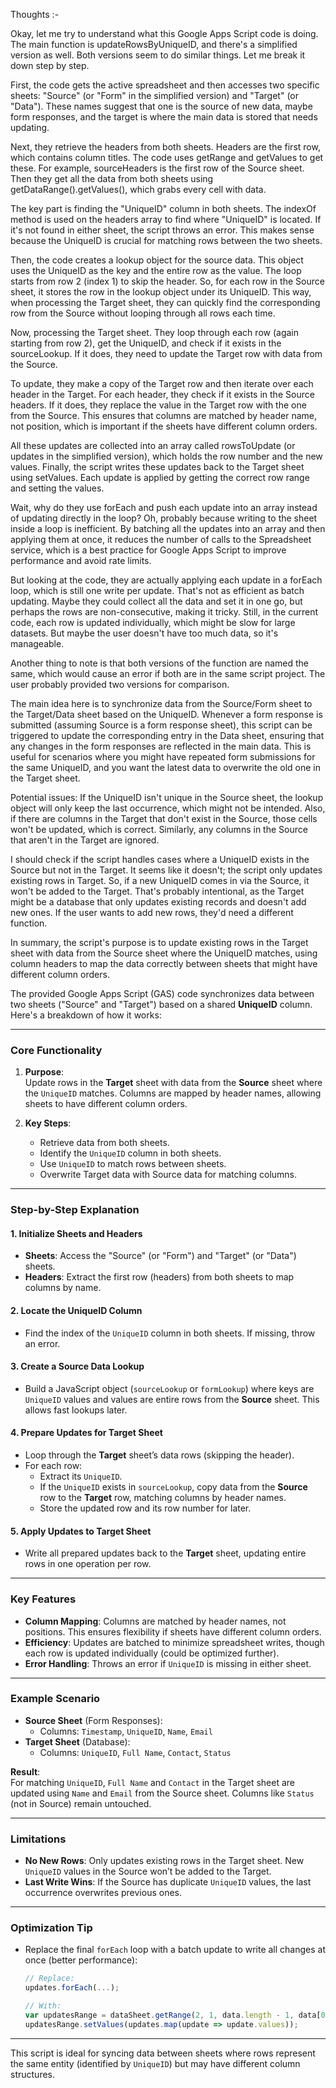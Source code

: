 Thoughts :- 

Okay, let me try to understand what this Google Apps Script code is doing. The main function is updateRowsByUniqueID, and there's a simplified version as well. Both versions seem to do similar things. Let me break it down step by step.

First, the code gets the active spreadsheet and then accesses two specific sheets: "Source" (or "Form" in the simplified version) and "Target" (or "Data"). These names suggest that one is the source of new data, maybe form responses, and the target is where the main data is stored that needs updating.

Next, they retrieve the headers from both sheets. Headers are the first row, which contains column titles. The code uses getRange and getValues to get these. For example, sourceHeaders is the first row of the Source sheet. Then they get all the data from both sheets using getDataRange().getValues(), which grabs every cell with data.

The key part is finding the "UniqueID" column in both sheets. The indexOf method is used on the headers array to find where "UniqueID" is located. If it's not found in either sheet, the script throws an error. This makes sense because the UniqueID is crucial for matching rows between the two sheets.

Then, the code creates a lookup object for the source data. This object uses the UniqueID as the key and the entire row as the value. The loop starts from row 2 (index 1) to skip the header. So, for each row in the Source sheet, it stores the row in the lookup object under its UniqueID. This way, when processing the Target sheet, they can quickly find the corresponding row from the Source without looping through all rows each time.

Now, processing the Target sheet. They loop through each row (again starting from row 2), get the UniqueID, and check if it exists in the sourceLookup. If it does, they need to update the Target row with data from the Source.

To update, they make a copy of the Target row and then iterate over each header in the Target. For each header, they check if it exists in the Source headers. If it does, they replace the value in the Target row with the one from the Source. This ensures that columns are matched by header name, not position, which is important if the sheets have different column orders.

All these updates are collected into an array called rowsToUpdate (or updates in the simplified version), which holds the row number and the new values. Finally, the script writes these updates back to the Target sheet using setValues. Each update is applied by getting the correct row range and setting the values.

Wait, why do they use forEach and push each update into an array instead of updating directly in the loop? Oh, probably because writing to the sheet inside a loop is inefficient. By batching all the updates into an array and then applying them at once, it reduces the number of calls to the Spreadsheet service, which is a best practice for Google Apps Script to improve performance and avoid rate limits.

But looking at the code, they are actually applying each update in a forEach loop, which is still one write per update. That's not as efficient as batch updating. Maybe they could collect all the data and set it in one go, but perhaps the rows are non-consecutive, making it tricky. Still, in the current code, each row is updated individually, which might be slow for large datasets. But maybe the user doesn't have too much data, so it's manageable.

Another thing to note is that both versions of the function are named the same, which would cause an error if both are in the same script project. The user probably provided two versions for comparison.

The main idea here is to synchronize data from the Source/Form sheet to the Target/Data sheet based on the UniqueID. Whenever a form response is submitted (assuming Source is a form response sheet), this script can be triggered to update the corresponding entry in the Data sheet, ensuring that any changes in the form responses are reflected in the main data. This is useful for scenarios where you might have repeated form submissions for the same UniqueID, and you want the latest data to overwrite the old one in the Target sheet.

Potential issues: If the UniqueID isn't unique in the Source sheet, the lookup object will only keep the last occurrence, which might not be intended. Also, if there are columns in the Target that don't exist in the Source, those cells won't be updated, which is correct. Similarly, any columns in the Source that aren't in the Target are ignored.

I should check if the script handles cases where a UniqueID exists in the Source but not in the Target. It seems like it doesn't; the script only updates existing rows in Target. So, if a new UniqueID comes in via the Source, it won't be added to the Target. That's probably intentional, as the Target might be a database that only updates existing records and doesn't add new ones. If the user wants to add new rows, they'd need a different function.

In summary, the script's purpose is to update existing rows in the Target sheet with data from the Source sheet where the UniqueID matches, using column headers to map the data correctly between sheets that might have different column orders.


The provided Google Apps Script (GAS) code synchronizes data between two sheets ("Source" and "Target") based on a shared **UniqueID** column. Here's a breakdown of how it works:

---

### **Core Functionality**
1. **Purpose**:  
   Update rows in the **Target** sheet with data from the **Source** sheet where the `UniqueID` matches. Columns are mapped by header names, allowing sheets to have different column orders.

2. **Key Steps**:
   - Retrieve data from both sheets.
   - Identify the `UniqueID` column in both sheets.
   - Use `UniqueID` to match rows between sheets.
   - Overwrite Target data with Source data for matching columns.

---

### **Step-by-Step Explanation**

#### **1. Initialize Sheets and Headers**
- **Sheets**: Access the "Source" (or "Form") and "Target" (or "Data") sheets.
- **Headers**: Extract the first row (headers) from both sheets to map columns by name.

#### **2. Locate the UniqueID Column**
- Find the index of the `UniqueID` column in both sheets. If missing, throw an error.

#### **3. Create a Source Data Lookup**
- Build a JavaScript object (`sourceLookup` or `formLookup`) where keys are `UniqueID` values and values are entire rows from the **Source** sheet. This allows fast lookups later.

#### **4. Prepare Updates for Target Sheet**
- Loop through the **Target** sheet’s data rows (skipping the header).
- For each row:
  - Extract its `UniqueID`.
  - If the `UniqueID` exists in `sourceLookup`, copy data from the **Source** row to the **Target** row, matching columns by header names.
  - Store the updated row and its row number for later.

#### **5. Apply Updates to Target Sheet**
- Write all prepared updates back to the **Target** sheet, updating entire rows in one operation per row.

---

### **Key Features**
- **Column Mapping**: Columns are matched by header names, not positions. This ensures flexibility if sheets have different column orders.
- **Efficiency**: Updates are batched to minimize spreadsheet writes, though each row is updated individually (could be optimized further).
- **Error Handling**: Throws an error if `UniqueID` is missing in either sheet.

---

### **Example Scenario**
- **Source Sheet** (Form Responses):
  - Columns: `Timestamp`, `UniqueID`, `Name`, `Email`
- **Target Sheet** (Database):
  - Columns: `UniqueID`, `Full Name`, `Contact`, `Status`

**Result**:  
For matching `UniqueID`, `Full Name` and `Contact` in the Target sheet are updated using `Name` and `Email` from the Source sheet. Columns like `Status` (not in Source) remain untouched.

---

### **Limitations**
- **No New Rows**: Only updates existing rows in the Target sheet. New `UniqueID` values in the Source won’t be added to the Target.
- **Last Write Wins**: If the Source has duplicate `UniqueID` values, the last occurrence overwrites previous ones.

---

### **Optimization Tip**
- Replace the final `forEach` loop with a batch update to write all changes at once (better performance):
  ```javascript
  // Replace:
  updates.forEach(...);

  // With:
  var updatesRange = dataSheet.getRange(2, 1, data.length - 1, data[0].length);
  updatesRange.setValues(updates.map(update => update.values));
  ```

---

This script is ideal for syncing data between sheets where rows represent the same entity (identified by `UniqueID`) but may have different column structures.
